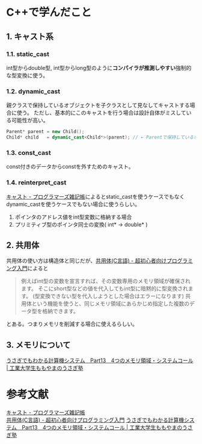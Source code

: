 # C++で学んだこと

## 1. キャスト系

### 1.1. static_cast

int型からdouble型, int型からlong型のように**コンパイラが推測しやすい**強制的な型変換に使う。

### 1.2. dynamic_cast

親クラスで保持しているオブジェクトを子クラスとして見なしてキャストする場合に使う。
ただし、基本的にこのキャストを行う場合は設計自体がミスしている可能性が高い。

```C++
Parent* parent = new Child();
Child* child   = dynamic_cast<Child*>(parent); // ← Parentで保持しているオブジェクトをChildとして見なす
```

### 1.3. const_cast

const付きのデータからconstを外すためのキャスト。

### 1.4. reinterpret_cast

[キャスト - プログラマーズ雑記帳][1]によるとstatic_castを使うケースでもなく
dynamic_castを使うケースでもない場合に使うらしい。

1. ポインタのアドレス値をint型変数に格納する場合
2. プリミティブ型のポインタ同士の変換( int* → double* )

## 2. 共用体

共用体の使い方は構造体と同じだが、[共用体(C言語) - 超初心者向けプログラミング入門][2]によると

> 例えばint型の変数を宣言すれば、その変数専用のメモリ領域が確保されます。
> そこにshort型などの値を代入してもint型に暗黙的に型変換されます。
> (型変換できない型を代入しようとした場合はエラーになります)
> 共用体という機能を使うと、同じメモリ領域にあらかじめ指定した複数のデータ型を格納できます。

とある。つまりメモリを削減する場合に使えるらしい。

## 3. メモリについて

[うさぎでもわかる計算機システム　Part13　4つのメモリ領域・システムコール | 工業大学生ももやまのうさぎ塾][3]

# 参考文献

[キャスト - プログラマーズ雑記帳][1]  
[共用体(C言語) - 超初心者向けプログラミング入門][2]
[うさぎでもわかる計算機システム　Part13　4つのメモリ領域・システムコール | 工業大学生ももやまのうさぎ塾][3]

[1]: http://yohshiy.blog.fc2.com/blog-category-9.html
[2]: https://programming.pc-note.net/c/union.html
[3]: https://www.momoyama-usagi.com/entry/info-calc-sys13
